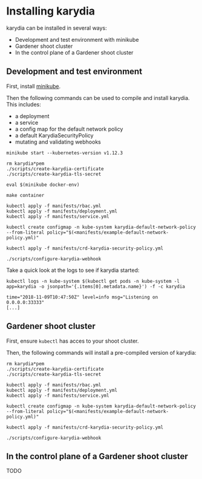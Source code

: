 # Installing karydia

karydia can be installed in several ways:
- Development and test environment with minikube
- Gardener shoot cluster
- In the control plane of a Gardener shoot cluster

## Development and test environment

First, install [minikube](https://kubernetes.io/docs/setup/minikube/).

Then the following commands can be used to compile and install karydia. This includes:
- a deployment
- a service
- a config map for the default network policy
- a default KarydiaSecurityPolicy
- mutating and validating webhooks

```
minikube start --kubernetes-version v1.12.3

rm karydia*pem
./scripts/create-karydia-certificate
./scripts/create-karydia-tls-secret

eval $(minikube docker-env)

make container

kubectl apply -f manifests/rbac.yml
kubectl apply -f manifests/deployment.yml
kubectl apply -f manifests/service.yml

kubectl create configmap -n kube-system karydia-default-network-policy --from-literal policy="$(<manifests/example-default-network-policy.yml)"

kubectl apply -f manifests/crd-karydia-security-policy.yml

./scripts/configure-karydia-webhook
```

Take a quick look at the logs to see if karydia started:

```
kubectl logs -n kube-system $(kubectl get pods -n kube-system -l app=karydia -o jsonpath='{.items[0].metadata.name}') -f -c karydia

time="2018-11-09T10:47:50Z" level=info msg="Listening on 0.0.0.0:33333"
[...]
```

## Gardener shoot cluster

First, ensure `kubectl` has acces to your shoot cluster.

Then, the following commands will install a pre-compiled version of karydia:

```
rm karydia*pem
./scripts/create-karydia-certificate
./scripts/create-karydia-tls-secret

kubectl apply -f manifests/rbac.yml
kubectl apply -f manifests/deployment.yml
kubectl apply -f manifests/service.yml

kubectl create configmap -n kube-system karydia-default-network-policy --from-literal policy="$(<manifests/example-default-network-policy.yml)"

kubectl apply -f manifests/crd-karydia-security-policy.yml

./scripts/configure-karydia-webhook
```

## In the control plane of a Gardener shoot cluster

TODO
